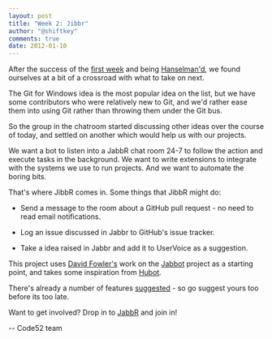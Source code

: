 ```yaml
--- 
layout: post
title: "Week 2: Jibbr"
author: "@shiftkey"
comments: true
date: 2012-01-10
---
```



After the success of the [first week](http://code52.org/downmarker-review.html) and being [Hanselman'd](https://twitter.com/#!/shanselman/status/156270525935656960), we found ourselves at a bit of a crossroad with what to take on next.

The Git for Windows idea is the most popular idea on the list, but we have some contributors who were relatively new to Git, and we'd rather ease them into using Git rather than throwing them under the Git bus.

So the group in the chatroom started discussing other ideas over the course of today, and settled on another which would help us with our projects.

We want a bot to listen into a JabbR chat room 24-7 to follow the action and execute tasks in the background. We want to write extensions to integrate with the systems we use to run projects. And we want to automate the boring bits.

That's where JibbR comes in. Some things that JibbR might do:

 * Send a message to the room about a GitHub pull request - no need to read email notifications.

 * Log an issue discussed in Jabbr to GitHub's issue tracker.

 * Take a idea raised in Jabbr and add it to UserVoice as a suggestion.

This project uses [David Fowler's](http://twitter.com/davidfowl) work on the [Jabbot](http://github.com/davidfowl/jabbot) project as a starting point, and takes some inspiration from [Hubot](http://hubot.github.com/).


There's already a number of features [suggested](https://github.com/code52/jibbr/issues) - so go suggest yours too before its too late.

Want to get involved? Drop in to [JabbR](http://jabbr.net/#/rooms/code52) and join in!

-- Code52 team